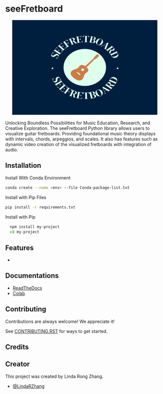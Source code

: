 
# seeFretboard

<p align="center">
  <img width="460" height="300" src="logo.png">
</p>

Unlocking Boundless Possibilities for Music Education, Research, and Creative Exploration. The seeFretboard Python library allows users to visualize guitar fretboards. Providing foundational music theory displays with intervals, chords, arpeggios, and scales. It also has features such as dynamic video creation of the visualized fretboards with integration of audio.


## Installation

Install With Conda Environment
```bash
conda create --name <env> --file Conda-package-list.txt
```

Install with Pip Files
```bash
pip install -r requirements.txt
```

Install with Pip

```bash
  npm install my-project
  cd my-project
```
## Features

- 


## Documentations

- [ReadTheDocs](https://linktodocumentation)
- [Colab](https://colab.research.google.com/drive/1ph2_gWhY4UMN_gLa4Ab9w2uEYFbGuFOA?usp=sharing)

## Contributing

Contributions are always welcome! We appreciate it! 

See [CONTRIBUTING.RST](CONTRIBUTING.RST) for ways to get started.


## Credits


## Creator
This project was created by Linda Rong Zhang.
- [@LindaRZhang](https://github.com/LindaRZhang) 

